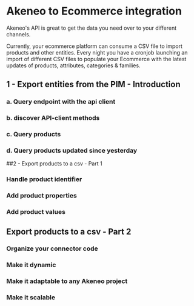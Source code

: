 # Akeneo to Ecommerce integration

Akeneo's API is great to get the data you need over to your different channels.

Currently, your ecommerce platform can consume a CSV file to import products and other entities. 
Every night you have a cronjob launching an import of different CSV files to populate your Ecommerce with the latest updates of products, attributes, categories & families.
## 1 - Export entities from the PIM - Introduction
### a. Query endpoint with the api client
### b. discover API-client methods
### c. Query products
### d. Query products updated since yesterday

##2 - Export products to a csv - Part 1
### Handle product identifier
### Add product properties
### Add product values

## Export products to a csv - Part 2
### Organize your connector code
### Make it dynamic
### Make it adaptable to any Akeneo project
### Make it scalable

